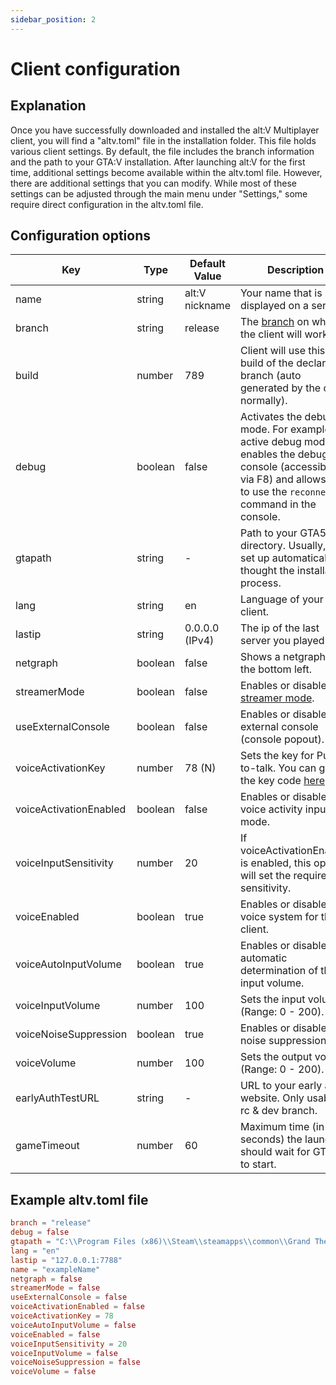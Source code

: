 ```yaml
---
sidebar_position: 2
---
```


# Client configuration

## Explanation

Once you have successfully downloaded and installed the alt:V Multiplayer client, you will find a "altv.toml" file in
the installation folder.
This file holds various client settings.
By default, the file includes the branch information and the path to your GTA:V installation.
After launching alt:V for the first time, additional settings become available within the altv.toml file.
However, there are additional settings that you can modify.
While most of these settings can be adjusted through the main menu under "Settings," some require direct configuration
in the altv.toml file.

## Configuration options

| Key                    | Type    | Default Value  | Description                                                                                                                                                            |
|------------------------|---------|----------------|------------------------------------------------------------------------------------------------------------------------------------------------------------------------|
| name                   | string  | alt:V nickname | Your name that is displayed on a server.                                                                                                                               |
| branch                 | string  | release        | The [branch](~/general/getting_started/branches) on which the client will work.                                                                                        | 
| build                  | number  | 789            | Client will use this build of the declared branch (auto generated by the client normally).                                                                             |
| debug                  | boolean | false          | Activates the debug mode. For example, a active debug mode enables the debug-console (accessible via F8) and allows you to use the `reconnect` command in the console. |
| gtapath                | string  | -              | Path to your GTA5 directory. Usually, it is set up automatically thought the installation process.                                                                     |
| lang                   | string  | en             | Language of your client.                                                                                                                                               |
| lastip                 | string  | 0.0.0.0 (IPv4) | The ip of the last server you played on.                                                                                                                               |
| netgraph               | boolean | false          | Shows a netgraph on the bottom left.                                                                                                                                   |
| streamerMode           | boolean | false          | Enables or disables the [streamer mode](https://www.google.com).                                                                                                       |
| useExternalConsole     | boolean | false          | Enables or disables the external console (console popout).                                                                                                             |
| voiceActivationKey     | number  | 78 (N)         | Sets the key for Push-to-talk. You can get the key code [here](https://keycode.info/).                                                                                 |
| voiceActivationEnabled | boolean | false          | Enables or disables the voice activity input mode.                                                                                                                     |
| voiceInputSensitivity  | number  | 20             | If voiceActivationEnabled is enabled, this option will set the required sensitivity.                                                                                   |
| voiceEnabled           | boolean | true           | Enables or disables the voice system for the client.                                                                                                                   |
| voiceAutoInputVolume   | boolean | true           | Enables or disables the automatic determination of the input volume.                                                                                                   |
| voiceInputVolume       | number  | 100            | Sets the input volume (Range: 0 - 200).                                                                                                                                |
| voiceNoiseSuppression  | boolean | true           | Enables or disables the noise suppression.                                                                                                                             |
| voiceVolume            | number  | 100            | Sets the output volume (Range: 0 - 200).                                                                                                                               |
| earlyAuthTestURL       | string  | -              | URL to your early auth website. Only usable in rc & dev branch.                                                                                                        |
| gameTimeout            | number  | 60             | Maximum time (in seconds) the launcher should wait for GTA V to start.                                                                                                 |

## Example altv.toml file

```toml showLineNumbers
branch = "release"
debug = false
gtapath = "C:\\Program Files (x86)\\Steam\\steamapps\\common\\Grand Theft Auto V"
lang = "en"
lastip = "127.0.0.1:7788"
name = "exampleName"
netgraph = false
streamerMode = false
useExternalConsole = false
voiceActivationEnabled = false
voiceActivationKey = 78
voiceAutoInputVolume = false
voiceEnabled = false
voiceInputSensitivity = 20
voiceInputVolume = false
voiceNoiseSuppression = false
voiceVolume = false
```